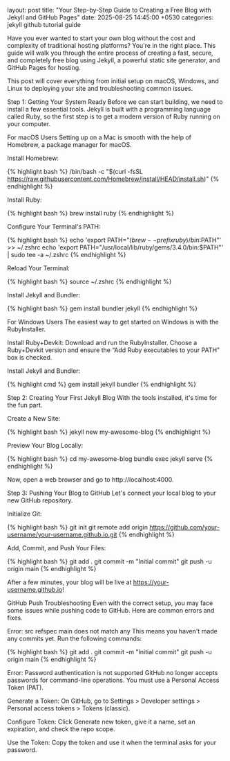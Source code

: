 layout:
post title: "Your Step-by-Step Guide to Creating a Free Blog with Jekyll and GitHub Pages"
date: 2025-08-25 14:45:00 +0530
categories: jekyll github tutorial guide


Have you ever wanted to start your own blog without the cost and complexity of traditional hosting platforms? You're in the right place. This guide will walk you through the entire process of creating a fast, secure, and completely free blog using Jekyll, a powerful static site generator, and GitHub Pages for hosting.

This post will cover everything from initial setup on macOS, Windows, and Linux to deploying your site and troubleshooting common issues.

Step 1: Getting Your System Ready
Before we can start building, we need to install a few essential tools. Jekyll is built with a programming language called Ruby, so the first step is to get a modern version of Ruby running on your computer.

For macOS Users
Setting up on a Mac is smooth with the help of Homebrew, a package manager for macOS.

Install Homebrew:

{% highlight bash %}
/bin/bash -c "$(curl -fsSL https://raw.githubusercontent.com/Homebrew/install/HEAD/install.sh)"
{% endhighlight %}

Install Ruby:

{% highlight bash %}
brew install ruby
{% endhighlight %}

Configure Your Terminal's PATH:

{% highlight bash %}
echo 'export PATH="$(brew --prefix ruby)/bin:$PATH"' >> ~/.zshrc
echo 'export PATH="/usr/local/lib/ruby/gems/3.4.0/bin:$PATH"' | sudo tee -a ~/.zshrc
{% endhighlight %}

Reload Your Terminal:

{% highlight bash %}
source ~/.zshrc
{% endhighlight %}

Install Jekyll and Bundler:

{% highlight bash %}
gem install bundler jekyll
{% endhighlight %}

For Windows Users
The easiest way to get started on Windows is with the RubyInstaller.

Install Ruby+Devkit:
Download and run the RubyInstaller. Choose a Ruby+Devkit version and ensure the “Add Ruby executables to your PATH” box is checked.

Install Jekyll and Bundler:

{% highlight cmd %}
gem install jekyll bundler
{% endhighlight %}

Step 2: Creating Your First Jekyll Blog
With the tools installed, it's time for the fun part.

Create a New Site:

{% highlight bash %}
jekyll new my-awesome-blog
{% endhighlight %}

Preview Your Blog Locally:

{% highlight bash %}
cd my-awesome-blog
bundle exec jekyll serve
{% endhighlight %}

Now, open a web browser and go to http://localhost:4000.

Step 3: Pushing Your Blog to GitHub
Let's connect your local blog to your new GitHub repository.

Initialize Git:

{% highlight bash %}
git init
git remote add origin https://github.com/your-username/your-username.github.io.git
{% endhighlight %}

Add, Commit, and Push Your Files:

{% highlight bash %}
git add .
git commit -m "Initial commit"
git push -u origin main
{% endhighlight %}

After a few minutes, your blog will be live at https://your-username.github.io!

GitHub Push Troubleshooting
Even with the correct setup, you may face some issues while pushing code to GitHub. Here are common errors and fixes.

Error: src refspec main does not match any
This means you haven't made any commits yet. Run the following commands:

{% highlight bash %}
git add .
git commit -m "Initial commit"
git push -u origin main
{% endhighlight %}

Error: Password authentication is not supported
GitHub no longer accepts passwords for command-line operations. You must use a Personal Access Token (PAT).

Generate a Token:
On GitHub, go to Settings > Developer settings > Personal access tokens > Tokens (classic).

Configure Token:
Click Generate new token, give it a name, set an expiration, and check the repo scope.

Use the Token:
Copy the token and use it when the terminal asks for your password.